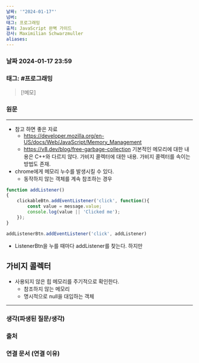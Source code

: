 ```yaml
---
날짜: '"2024-01-17"'
넘버: 
태그: 프로그래밍
출처: JavaScript 완벽 가이드
강사: Maximilian Schwarzmuller
aliases:
---
```

### 날짜  2024-01-17 23:59

### 태그: #프로그래밍 

>[!메모]
>

### 원문
---
- 참고 하면 좋은 자료
	- https://developer.mozilla.org/en-US/docs/Web/JavaScript/Memory_Management
	- https://v8.dev/blog/free-garbage-collection
기본적인 메모리에 대한 내용은 C++와 다르지 않다.
가비지 콜렉터에 대한 내용.
가비지 콜렉터를 속이는 방법도 존재.
- chrome에게 메모리 누수를 발생시킬 수 있다.
	- 동작하지 않는 객체를 계속 참조하는 경우
```js
function addListener() 
{
	clickableBtn.addEventListener('click', function(){
		const value = message.value;
		console.log(value || 'Clicked me');
	});
}

addListenerBtn.addEventListener('click', addListener)
```
- ListenerBtn을 누를 때마다 addListener를 찾는다. 하지만 
## 가비지 콜렉터
- 사용되지 않은 힙 메모리를 주기적으로 확인한다.
	- 참조하지 않는 메모리
	- 명시적으로 null을 대입하는 객체

---
### 생각(파생된 질문/생각)

### 출처

### 연결 문서 (연결 이유)
